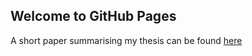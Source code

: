 ## Welcome to GitHub Pages

A short paper summarising my thesis can be found [here](https://docs.github.com/categories/github-pages-basics/)
